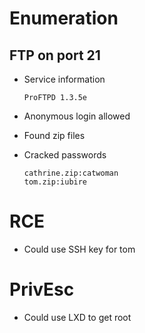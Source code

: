 # Enumeration

## FTP on port 21

- Service information
    
    `ProFTPD 1.3.5e`

- Anonymous login allowed

- Found zip files

- Cracked passwords

    ```
    cathrine.zip:catwoman
    tom.zip:iubire
    ```

# RCE

- Could use SSH key for tom

# PrivEsc

- Could use LXD to get root
